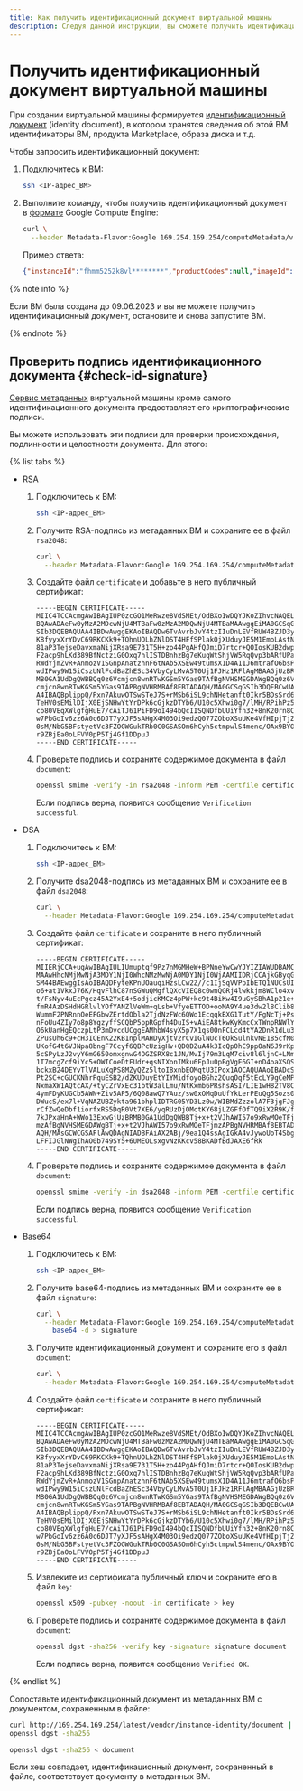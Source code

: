 ```yaml
---
title: Как получить идентификационный документ виртуальной машины
description: Следуя данной инструкции, вы сможете получить идентификационный документ виртуальной машины.
---
```


# Получить идентификационный документ виртуальной машины

При создании виртуальной машины формируется [идентификационный документ](../../concepts/metadata/identity-document.md) (identity document), в котором хранятся сведения об этой ВМ: идентификаторы ВМ, продукта Marketplace, образа диска и т.д.

Чтобы запросить идентификационный документ:

1. Подключитесь к ВМ:

   ```bash
   ssh <IP-адрес_ВМ>
   ```

1. Выполните команду, чтобы получить идентификационный документ в [формате](../../../compute/concepts/vm-metadata.md#metadata-formats) Google Compute Engine:

   ```bash
   curl \
     --header Metadata-Flavor:Google 169.254.169.254/computeMetadata/v1/instance/vendor/identity/document
   ```

   Пример ответа:

   ```json
   {"instanceId":"fhmm5252k8vl********","productCodes":null,"imageId":"fd8evlqsgg4e********","productIds":["f2e3ia802lab********"],"createdAt":"2023-05-29T09:46:59Z","version":"2023-03-01"}
   ```

{% note info %}

Если ВМ была создана до 09.06.2023 и вы не можете получить идентификационный документ, остановите и снова запустите ВМ.

{% endnote %}

## Проверить подпись идентификационного документа {#check-id-signature}

[Сервис метаданных](../../../compute/concepts/vm-metadata.md) виртуальной машины кроме самого идентификационного документа предоставляет его криптографические подписи.

Вы можете использовать эти подписи для проверки происхождения, подлинности и целостности документа. Для этого:

{% list tabs %}

- RSA

  1. Подключитесь к ВМ:

     ```bash
     ssh <IP-адрес_ВМ>
     ```

  1. Получите RSA-подпись из метаданных ВМ и сохраните ее в файл `rsa2048`:

     ```bash
     curl \
       --header Metadata-Flavor:Google 169.254.169.254/computeMetadata/v1/instance/vendor/identity/rsa > rsa2048
     ```

  1. Создайте файл `certificate` и добавьте в него публичный сертификат:

     
     ```text
     -----BEGIN CERTIFICATE-----
     MIIC4TCCAcmgAwIBAgIUP0zcGO1MeRwze8VdSMEt/OdBXoIwDQYJKoZIhvcNAQEL
     BQAwADAeFw0yMzA2MDcwNjU4MTBaFw0zMzA2MDQwNjU4MTBaMAAwggEiMA0GCSqG
     SIb3DQEBAQUAA4IBDwAwggEKAoIBAQDw6TvAvrbJvY4tzIIuDnLEVfRUW4BZJD3y
     K8fyyxXrYDvC69RKCKk9+TQhnUOLhZNlDST4HFfSPlakOjXUduyJE5M1EmoLAstN
     81aP3TejseDavxmaNijXRsa9E731T5H+zo44PgAHfQJmiD7rtcr+QOIosKUB2dwp
     F2acp9hLKd389BfNctziG0Oxq7hlISTDBnhzBg7eKuqWtShjVW5RqQvp3bARfUPa
     RWdYjmZvR+AnmozV1SGnpAnatzhnF6tNAb5XSEw49tumsX1D4A11J6mtrafO6bsP
     wdIPwy9W15iCszUNlFcdBaZhESc34VbyCyLMvA5T0Uj1FJHz1RFlAgMBAAGjUzBR
     MB0GA1UdDgQWBBQq0z6Vcmjcn8wnRTwKGSm5YGas9TAfBgNVHSMEGDAWgBQq0z6V
     cmjcn8wnRTwKGSm5YGas9TAPBgNVHRMBAf8EBTADAQH/MA0GCSqGSIb3DQEBCwUA
     A4IBAQBplippQ/Pxn7AkuwOTSwSTeJ7S+rMSb6iSL9chNHetanft0Ikr5BDsSrd6
     TeHV0sEMilDIjX0EjSNHwYtYrDPk6cGjkzDTYb6/U10c5Xhwi0g7/lMH/RPihPz5
     co80VEqXWlgfgHuE7/cAiTJ61PiFD9oI494bQcIISQNDfbUUiYfn32+8nK20rn8C
     w7PbGoIv6zz6A0c6DJT7yXJF5sAHgX4M03Oi9edzQ077ZOboXSuUKe4VfHIpjTjZ
     0sM/NbG5BFstyetVc3FZOGWGukTRb0C0GSASOm6hCyh5ctmpwlS4menc/OAx9BYO
     r9ZBjEa0oLFVV0pP5Tj4Gf1DDpuJ
     -----END CERTIFICATE-----
     ```




  1. Проверьте подпись и сохраните содержимое документа в файл `document`:

     ```bash
     openssl smime -verify -in rsa2048 -inform PEM -certfile certificate -noverify | tee document
     ```

     Если подпись верна, появится сообщение `Verification successful`.

- DSA

  1. Подключитесь к ВМ:

     ```bash
     ssh <IP-адрес_ВМ>
     ```

  1. Получите dsa2048-подпись из метаданных ВМ и сохраните ее в файл `dsa2048`:

     ```bash
     curl \
       --header Metadata-Flavor:Google 169.254.169.254/computeMetadata/v1/instance/vendor/identity/dsa > dsa2048
     ```

  1. Создайте файл `certificate` и сохраните в него публичный сертификат:

     
     ```text
     -----BEGIN CERTIFICATE-----
     MIIERjCCA+ugAwIBAgIULIUmuptqf9Pz7nMGMHeW+BPNneYwCwYJYIZIAWUDBAMC
     MAAwHhcNMjMwNjA3MDY1NjI0WhcNMzMwNjA0MDY1NjI0WjAAMIIDRjCCAjkGByqG
     SM44BAEwggIsAoIBAQDFyteKPnUOauqiHzsLCw2Z//c1IjSqVVPpIbETQ1NUCsUI
     o6+at1VkxJ76K/HqvFlhC87nSGWuQMgflQXcVIEQ8c0wnQGRj4lwkkjm8WClo4xv
     t/FsNyv4uEcPgcz45A2YxE4+5odjicKMCz4pPW+kc9t4BiKw4I9uGySBhA1p21e+
     fmR4AzDSHdHGRlvlYOfYANZlVeWm+qLsb+VfyeETTOD+ooMA9Y4ue3dw2l8Clib8
     WummF2PNRnnOeEFGbwZErtdObla2TjdNzFWc6QWo1EcqqkBXG1TutY/FgNcTj+Ps
     nFoUu4ZIy7o8p8YgzyffSCQbP5ppRGpfh4DuIS+vAiEA8tkwKyKmcCxTWnpRNWlY
     O6kUanHgEQczpLtP3mDvcdUCggEAMhbW4syX5p7X1qs0OnFCLcd4tYA2DnR1dLu3
     ZPusUh6c9+cH3ICEnK22KB1nplMAHDyXjtV2rCvIGlNUcT6OkSulnkvNE185cfM0
     UKofG4t6VJNpa8bngF7Ccyf6QBPcUzigHv+QDQDZuA4k3IcQp0hC9ppOaN6J9rKp
     5cSPyLzJ2vyY6mG650omxgnwG4OGZSRX8c1JN/MvIj79m3LqM7civ8l6ljnC+LNm
     1T7mcgZcf9iYc5+OWICoeDtFUdr+qsNIXonIMku6FpJu0pBgVgE6GI+nD4oaXSQS
     bckxB24DEYvTlVALuXqPS8MZyQZz5ltoI8xnbEOMqtU3IPox1AOCAQUAAoIBADcS
     Pt2SC+cGUCKNhrPquESB2/dZKUDuyEtYIYMidfoyoBGhz2QuqOqf5tEcLY9gCeMP
     NxmaXW1AQtcAX/+tyCZrVxEc31btW3alLmu/NtKxmb6PRshsASI/LIE1wH82TV8C
     4ymFDyKUGCb5AWN+Ziv5AP5/6Q08awQ7YAuz/sw0xOMqDuUfYkLerPEuQg5Sozs0
     DWucS/ex7l+VqNAZUBZykta961bhplIDTRG05YD3Lz0w/WIBMdZzzolA7F3jgFJg
     rCfZwQeDbf1iorfxRS5DqR0Vt7XE6/yqRUzDjOMctKY68jLZGFfOfTQ9iX2R9K/f
     7kJPxaHnA+WWo13ExwGjUzBRMB0GA1UdDgQWBBTj+x+t2VJhAWI57o9xRwMOeTFj
     mzAfBgNVHSMEGDAWgBTj+x+t2VJhAWI57o9xRwMOeTFjmzAPBgNVHRMBAf8EBTAD
     AQH/MAsGCWCGSAFlAwQDAgNIADBFAiAX2ABj/9ea1Q4ssAgIGkA4vJywoUoT4Sbg
     LFFIJGlNWgIhAO0b749SY5+6UMEOLsxgvNzKKcv58BKADfBdJAXE6fRk
     -----END CERTIFICATE-----
     ```



  1. Проверьте подпись и сохраните содержимое документа в файл `document`:

     ```bash
     openssl smime -verify -in dsa2048 -inform PEM -certfile certificate -noverify | tee document
     ```

     Если подпись верна, появится сообщение `Verification successful`.

- Base64

  1. Подключитесь к ВМ:

     ```bash
     ssh <IP-адрес_ВМ>
     ```

  1. Получите base64-подпись из метаданных ВМ и сохраните ее в файл `signature`:

     ```bash
     curl \
       --header Metadata-Flavor:Google 169.254.169.254/computeMetadata/v1/instance/vendor/identity/base64 | \
         base64 -d > signature
     ```

  1. Получите идентификационный документ и сохраните его в файл `document`:

     ```bash
     curl \
       --header Metadata-Flavor:Google 169.254.169.254/computeMetadata/v1/instance/vendor/identity/document > document
     ```

  1. Создайте файл `certificate` и сохраните в него публичный сертификат:

     ```text
     -----BEGIN CERTIFICATE-----
     MIIC4TCCAcmgAwIBAgIUP0zcGO1MeRwze8VdSMEt/OdBXoIwDQYJKoZIhvcNAQEL
     BQAwADAeFw0yMzA2MDcwNjU4MTBaFw0zMzA2MDQwNjU4MTBaMAAwggEiMA0GCSqG
     SIb3DQEBAQUAA4IBDwAwggEKAoIBAQDw6TvAvrbJvY4tzIIuDnLEVfRUW4BZJD3y
     K8fyyxXrYDvC69RKCKk9+TQhnUOLhZNlDST4HFfSPlakOjXUduyJE5M1EmoLAstN
     81aP3TejseDavxmaNijXRsa9E731T5H+zo44PgAHfQJmiD7rtcr+QOIosKUB2dwp
     F2acp9hLKd389BfNctziG0Oxq7hlISTDBnhzBg7eKuqWtShjVW5RqQvp3bARfUPa
     RWdYjmZvR+AnmozV1SGnpAnatzhnF6tNAb5XSEw49tumsX1D4A11J6mtrafO6bsP
     wdIPwy9W15iCszUNlFcdBaZhESc34VbyCyLMvA5T0Uj1FJHz1RFlAgMBAAGjUzBR
     MB0GA1UdDgQWBBQq0z6Vcmjcn8wnRTwKGSm5YGas9TAfBgNVHSMEGDAWgBQq0z6V
     cmjcn8wnRTwKGSm5YGas9TAPBgNVHRMBAf8EBTADAQH/MA0GCSqGSIb3DQEBCwUA
     A4IBAQBplippQ/Pxn7AkuwOTSwSTeJ7S+rMSb6iSL9chNHetanft0Ikr5BDsSrd6
     TeHV0sEMilDIjX0EjSNHwYtYrDPk6cGjkzDTYb6/U10c5Xhwi0g7/lMH/RPihPz5
     co80VEqXWlgfgHuE7/cAiTJ61PiFD9oI494bQcIISQNDfbUUiYfn32+8nK20rn8C
     w7PbGoIv6zz6A0c6DJT7yXJF5sAHgX4M03Oi9edzQ077ZOboXSuUKe4VfHIpjTjZ
     0sM/NbG5BFstyetVc3FZOGWGukTRb0C0GSASOm6hCyh5ctmpwlS4menc/OAx9BYO
     r9ZBjEa0oLFVV0pP5Tj4Gf1DDpuJ
     -----END CERTIFICATE-----
     ```

  1. Извлеките из сертификата публичный ключ и сохраните его в файл `key`:

     ```bash
     openssl x509 -pubkey -noout -in certificate > key
     ```

  1. Проверьте подпись и сохраните содержимое документа в файл `document`:

     ```bash
     openssl dgst -sha256 -verify key -signature signature document
     ```

     Если подпись верна, появится сообщение `Verified OK`.

{% endlist %}

Сопоставьте идентификационный документ из метаданных ВМ с документом, сохраненным в файле:

```bash
curl http://169.254.169.254/latest/vendor/instance-identity/document | \
openssl dgst -sha256
```

```bash
openssl dgst -sha256 < document
```

Если хеш совпадает, идентификационный документ, сохраненный в файле, соответствует документу в метаданных ВМ.
